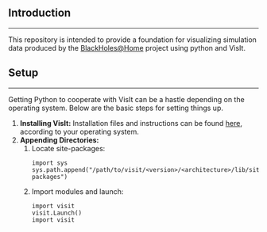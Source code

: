 ## Introduction
---

This repository is intended to provide a foundation for visualizing simulation data produced by the [BlackHoles@Home](https://blackholesathome.net/) project using python and VisIt.

## Setup
---

Getting Python to cooperate with VisIt can be a hastle depending on the operating system. Below are the basic steps for setting things up.

1. **Installing VisIt:** Installation files and instructions can be found [here](https://visit-dav.github.io/visit-website/releases-as-tables/), according to your operating system. 
1. **Appending Directories:**
    1. Locate site-packages:
        ```
        import sys
        sys.path.append("/path/to/visit/<version>/<architecture>/lib/site-packages")
        ```
    1. Import modules and launch:
        ```
        import visit
        visit.Launch()
        import visit
        ```